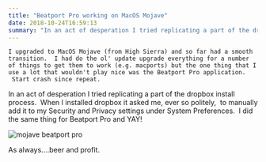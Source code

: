```yaml
---
title: "Beatport Pro working on MacOS Mojave"
date: 2018-10-24T16:59:13
summary: "In an act of desperation I tried replicating a part of the dropbox install process. When I installed dropbox it asked me, ever so politely, to manually add it to..."
---
```

	I upgraded to MacOS Mojave (from High Sierra) and so far had a smooth transition.  I had do the ol' update upgrade everything for a number of things to get them to work (e.g. macports) but the one thing that I use a lot that wouldn't play nice was the Beatport Pro application.  Start crash since repeat.

In an act of desperation I tried replicating a part of the dropbox install process.  When I installed dropbox it asked me, ever so politely,  to manually add it to my Security and Privacy settings under System Preferences.  I did the same thing for Beatport Pro and YAY!

![mojave beatport pro](http://blog.hugel.lab/wp-content/uploads/2018/10/mojave-beatport-pro.png)

As always....beer and profit.